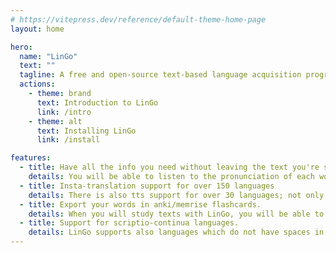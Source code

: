 ```yaml
---
# https://vitepress.dev/reference/default-theme-home-page
layout: home

hero:
  name: "LinGo"
  text: ""
  tagline: A free and open-source text-based language acquisition program."
  actions:
    - theme: brand
      text: Introduction to LinGo
      link: /intro
    - theme: alt
      text: Installing LinGo
      link: /install

features:
  - title: Have all the info you need without leaving the text you're studying. 
    details: You will be able to listen to the pronunciation of each word, as well as get its translation in real time, all without leaving the app (and thus without stopping to read the text). You won't have to worry about looking up the meaning of words you don't know on dictionaries, going on google translate to listen to the pronunciation and manually making the flashcards; LinGo does all of this for you. 
  - title: Insta-translation support for over 150 languages
    details: There is also tts support for over 30 languages; not only this but you will also be able to import your own custom languages in the app super-fast; just keep in mind that for these custom languages tts and translations might not work.
  - title: Export your words in anki/memrise flashcards.
    details: When you will study texts with LinGo, you will be able to automatically make flashcards out of them and export them in most major flashcard systems.
  - title: Support for scriptio-continua languages.
    details: LinGo supports also languages which do not have spaces in between words, and is able to tokenize (i.e recognize the different words in a text) texts in those languages via some nlp models. In particular, with LinGo you will be able to study japanese,thai,khmer and chinese (also integrated with tts and insta-translation). 
---
```


